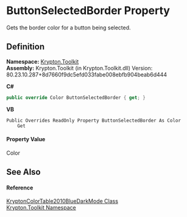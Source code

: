 # ButtonSelectedBorder Property


Gets the border color for a button being selected.



## Definition
**Namespace:** <a href="79d2eac2-21f4-54ff-7552-b20c33c30600.md">Krypton.Toolkit</a>  
**Assembly:** Krypton.Toolkit (in Krypton.Toolkit.dll) Version: 80.23.10.287+8d7660f9dc5efd033fabe008ebfb904beab6d444

**C#**
``` C#
public override Color ButtonSelectedBorder { get; }
```
**VB**
``` VB
Public Overrides ReadOnly Property ButtonSelectedBorder As Color
	Get
```



#### Property Value
Color

## See Also


#### Reference
<a href="18df010b-785f-5699-16fd-06a0f770f335.md">KryptonColorTable2010BlueDarkMode Class</a>  
<a href="79d2eac2-21f4-54ff-7552-b20c33c30600.md">Krypton.Toolkit Namespace</a>  
